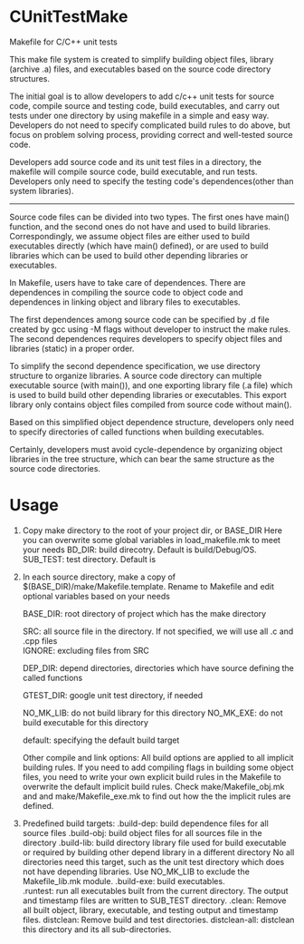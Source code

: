 CUnitTestMake
=============

Makefile for C/C++ unit tests

This make file system is created to simplify building object files, library 
(archive .a) files, and executables based on the source code directory structures.

The initial goal is to allow developers to add c/c++ unit tests for source code, 
compile source and testing code, build executables, and carry out tests under 
one directory by using makefile in a simple and easy way.  Developers do not 
need to specify complicated build rules to do above, but focus on problem
solving process, providing correct and well-tested source code.

Developers add source code and its unit test files in a directory, the makefile 
will compile source code, build executable, and run tests.  Developers only 
need to specify the testing code's dependences(other than system libraries).


--------------

Source code files can be divided into two types. The first ones have
main() function, and the second ones do not have and used to build libraries.
Correspondingly, we assume object files are either used to build executables
directly (which have main() defined), or are used to build libraries which 
can be used to build other depending libraries or executables.

In Makefile, users have to take care of dependences. There are dependences in 
compiling the source code to object code and dependences in linking object and 
library files to executables.

The first dependences among source code can be specified by .d file created by
gcc using -M flags without developer to instruct the make rules. The second 
dependences requires developers to specify object files and libraries (static)
in a proper order. 


To simplify the second dependence specification, we use directory structure to
organize libraries.  A source code directory can multiple executable source
(with main()), and one exporting library file (.a file) which is used to build
build other depending libraries or executables.  This export library only 
contains object files compiled from source code without main().

Based on this simplified object dependence structure, developers only need to 
specify directories of called functions when building executables.

Certainly, developers must avoid cycle-dependence by organizing object
libraries in the tree structure, which can bear the same structure as the source
code directories.


Usage
==========================================

1) Copy make directory to the root of your project dir, or BASE_DIR
   Here you can overwrite some global variables in load_makefile.mk 
   to meet your needs
    BD_DIR:     build direcotry. Default is build/Debug/OS.
    SUB_TEST:   test directory. Default is 


2) In each source directory, make a copy of $(BASE_DIR)/make/Makefile.template.
   Rename to Makefile and edit optional variables based on your needs

    BASE_DIR:   root directory of project which has the make directory

    SRC:        all source file in the directory.  If not specified, we will 
                use all .c and .cpp files  
    IGNORE:     excluding files from SRC

    DEP_DIR:    depend directories, directories which have source defining the 
                called functions

    GTEST_DIR:  google unit test directory, if needed

    NO_MK_LIB:  do not build library for this directory
    NO_MK_EXE:  do not build executable for this directory


    default:    specifying the default build target

    Other compile and link options:
    All build options are applied to all implicit building rules. If you need to add
    compiling flags in building some object files, you need to write your own
    explicit build rules in the Makefile to overwrite the default implicit build rules.
    Check make/Makefile_obj.mk and and make/Makefile_exe.mk to find out how 
    the the implicit rules are defined.


3) Predefined build targets:
    .build-dep: build dependence files for all source files
    .build-obj: build object files for all sources file in the directory
    .build-lib: build directory library file used for build executable or
                required by building other depend library in a different directory
                No all directories need this target, such as the unit test directory
                which does not have depending libraries. Use NO_MK_LIB to exclude
                the Makefile_lib.mk module.
    .build-exe: build executables.  
    .runtest:   run all executables built from the current directory.  The output
                and timestamp files are written to SUB_TEST directory.
    .clean:     Remove all built object, library, executable, and testing output
                and timestamp files.
    distclean:  Remove build and test directories.
    distclean-all: distclean this directory and its all sub-directories.
   




